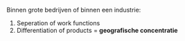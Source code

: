 Binnen grote bedrijven of binnen een industrie:
1) Seperation of work functions
2) Differentiation of products = **geografische concentratie**

